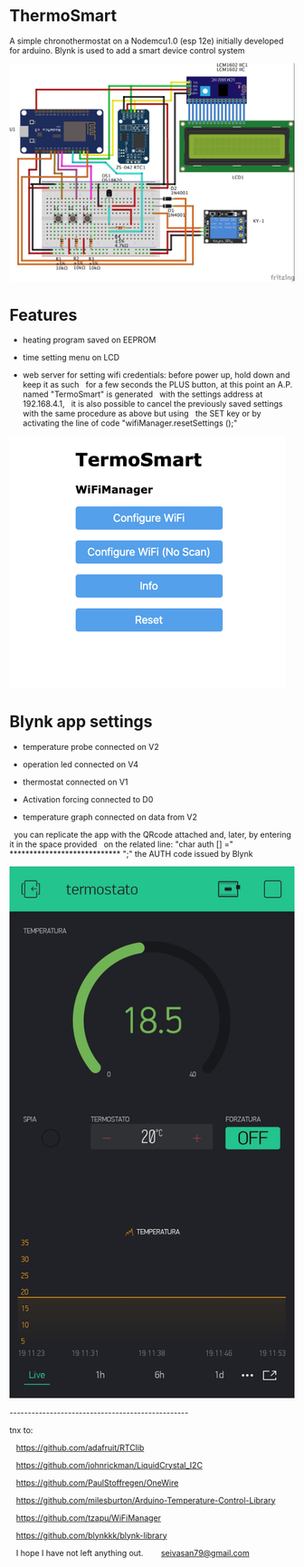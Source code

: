 # ThermoSmart
A simple chronothermostat on a Nodemcu1.0 (esp 12e) initially developed for arduino.
Blynk is used to add a smart device control system

![alt text](https://github.com/Drsplump/ThermoSmart/blob/master/termo_nodemcu_bb.jpg)

# Features

- heating program saved on EEPROM

- time setting menu on LCD
  
- web server for setting wifi  credentials: 
  before power up, hold down and keep it as such
  for a few seconds the PLUS button, at this point an A.P. named "TermoSmart" is generated 
  with the settings address at 192.168.4.1,
  it is also possible to cancel the previously saved settings with the same procedure as above but using
  the SET key or by activating the line of code "wifiManager.resetSettings ();"
  
  
![alt text](https://github.com/Drsplump/ThermoSmart/blob/master/server.png)
  
 
 # Blynk app settings
  
- temperature probe connected on V2
 
- operation led connected on V4

- thermostat connected on V1
 
- Activation forcing connected to D0
 
- temperature graph connected on data from V2
 
  you can replicate the app with the QRcode attached and, later, by entering it in the space provided
  on the related line: "char auth [] =" **************************** ";" the AUTH code issued by Blynk
  
  
  ![alt text](https://github.com/Drsplump/ThermoSmart/blob/master/app%20blynk.jpg)
  
  
  
   *-*-*-*-*-*-*-*-*-*-*-*-*-*-*-*-*-*-*-*-*-*-*-*-*-*-*-*-*-*-*-*-*-*-*-*-*-*-*-*-*-*-*-*-*-*-*-*-*-*
   
   tnx to:
   
   https://github.com/adafruit/RTClib
   
   https://github.com/johnrickman/LiquidCrystal_I2C
   
   https://github.com/PaulStoffregen/OneWire
   
   https://github.com/milesburton/Arduino-Temperature-Control-Library
   
   https://github.com/tzapu/WiFiManager
   
   https://github.com/blynkkk/blynk-library

   I hope I have not left anything out.
   
   seivasan79@gmail.com 
   
  
